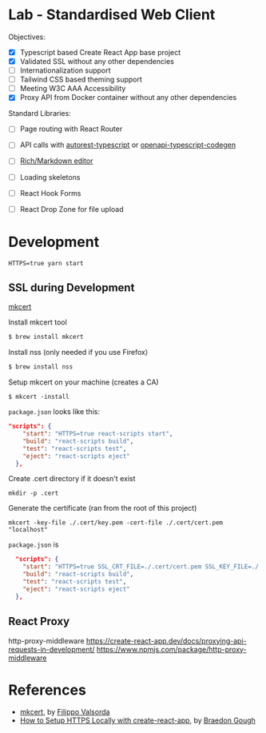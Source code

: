 # Lab - Standardised Web Client

Objectives:
- [X] Typescript based Create React App base project
- [X] Validated SSL without any other dependencies
- [ ] Internationalization support
- [ ] Tailwind CSS based theming support
- [ ] Meeting W3C AAA Accessibility
- [X] Proxy API from Docker container without any other dependencies 

Standard Libraries:
- [ ] Page routing with React Router
- [ ] API calls with [autorest-typescript](https://github.com/Azure/autorest.typescript) or [openapi-typescript-codegen](https://github.com/ferdikoomen/openapi-typescript-codegen)
- [ ] [Rich/Markdown editor](https://github.com/facebook/lexical)
- [ ] Loading skeletons
- [ ] React Hook Forms
- [ ] React Drop Zone for file upload 


# Development

`HTTPS=true yarn start`

## SSL during Development

[mkcert](https://github.com/FiloSottile/mkcert)

Install mkcert tool
```sh
$ brew install mkcert
```
Install nss (only needed if you use Firefox)
```sh
$ brew install nss
```

Setup mkcert on your machine (creates a CA)
```
$ mkcert -install
```

`package.json` looks like this:
```json
"scripts": {
    "start": "HTTPS=true react-scripts start",
    "build": "react-scripts build",
    "test": "react-scripts test",
    "eject": "react-scripts eject"
  },
```

Create .cert directory if it doesn't exist
```
mkdir -p .cert
```

Generate the certificate (ran from the root of this project)
```
mkcert -key-file ./.cert/key.pem -cert-file ./.cert/cert.pem "localhost"
```

`package.json` is 
```json
  "scripts": {
    "start": "HTTPS=true SSL_CRT_FILE=./.cert/cert.pem SSL_KEY_FILE=./.cert/key.pem react-scripts start",
    "build": "react-scripts build",
    "test": "react-scripts test",
    "eject": "react-scripts eject"
  },
```

## React Proxy

http-proxy-middleware
https://create-react-app.dev/docs/proxying-api-requests-in-development/
https://www.npmjs.com/package/http-proxy-middleware


# References

- [mkcert](https://github.com/FiloSottile/mkcert), by [Filippo Valsorda](https://filippo.io)
- [How to Setup HTTPS Locally with create-react-app](https://www.freecodecamp.org/news/how-to-set-up-https-locally-with-create-react-app/), by [Braedon Gough](https://twitter.com/bbbraedddon)